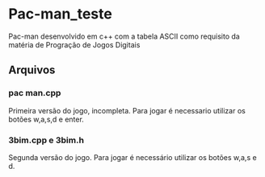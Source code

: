 # Pac-man_teste
Pac-man desenvolvido em c++ com a tabela ASCII como requisito da matéria de Progração de Jogos Digitais 
## Arquivos
### pac man.cpp
Primeira versão do jogo, incompleta.
Para jogar é necessario utilizar os botões w,a,s,d e enter.

### 3bim.cpp e 3bim.h
Segunda versão do jogo.
Para jogar é necessário utilizar os botões w,a,s e d.
